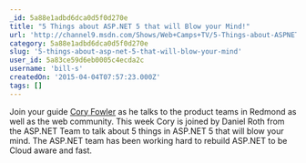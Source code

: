 ```yaml
---
_id: 5a88e1adbd6dca0d5f0d270e
title: "5 Things about ASP.NET 5 that will Blow your Mind!"
url: 'http://channel9.msdn.com/Shows/Web+Camps+TV/5-Things-about-ASPNET-5-that-will-Blow-your-Mind'
category: 5a88e1adbd6dca0d5f0d270e
slug: '5-things-about-asp-net-5-that-will-blow-your-mind'
user_id: 5a83ce59d6eb0005c4ecda2c
username: 'bill-s'
createdOn: '2015-04-04T07:57:23.000Z'
tags: []
---
```


Join your guide <a title="upper banner" href="http://blog.syntaxc4.net/">Cory Fowler</a> as he talks to the product teams in Redmond as well as the web community. This week Cory is joined by Daniel Roth from the ASP.NET Team to talk about 5 things in ASP.NET 5 that will blow your mind. The ASP.NET team has been working hard to rebuild ASP.NET to be Cloud aware and fast.
